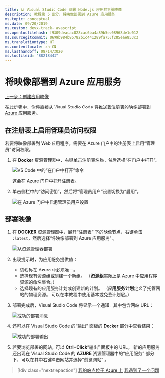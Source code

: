 ```yaml
---
title: 从 Visual Studio Code 部署 Node.js 应用的容器映像
description: 教程第 5 部分，将映像部署到 Azure 应用服务
ms.topic: conceptual
ms.date: 09/20/2019
ms.custom: devx-track-javascript
ms.openlocfilehash: f9809deacac828cac6ba4a89b5eb08968de1d012
ms.sourcegitcommit: 0699b984b85782b1c441289fa756f285eae853c3
ms.translationtype: HT
ms.contentlocale: zh-CN
ms.lasthandoff: 08/14/2020
ms.locfileid: "88218443"
---
```

# <a name="deploy-the-image-to-azure-app-service"></a>将映像部署到 Azure 应用服务

[上一步：创建应用映像](tutorial-vscode-docker-node-04.md)

在此步骤中，你将直接从 Visual Studio Code 将推送到注册表的映像部署到 [Azure 应用服务](https://azure.microsoft.com/services/app-service/)。

## <a name="enable-admin-access-on-the-registry"></a>在注册表上启用管理员访问权限

若要将映像部署到 Web 应用程序，需要在 Azure 门户中的注册表上启用“管理员”访问权限。

1. 在 **Docker** 资源管理器中，右键单击注册表名称，然后选择“在门户中打开”。 

    ![VS Code 中的“在门户中打开”命令](media/deploy-containers/open-in-portal.png)

    这会在 Azure 门户中打开注册表。

1. 单击侧栏中的“访问密钥”，然后将“管理员用户”设置切换为“启用”。  
    
    ![在 Azure 门户中启用管理员用户设置](media/deploy-containers/access-keys.png)

## <a name="deploy-image"></a>部署映像

1. 在 **DOCKER** 资源管理器中，展开“注册表”  下的映像节点，右键单击 `:latest`，然后选择“将映像部署到 Azure 应用服务”  。

    ![从资源管理器部署](media/deploy-containers/deploy-image-command.png)

1. 出现提示时，为应用服务提供值：

    - 该名称在 Azure 中必须唯一。
    - 选择现有资源组或创建一个新组。 （**资源组**实际上是 Azure 中应用程序资源的命名集合。）
    - 选择现有的应用服务计划或创建新的计划。 （**应用服务计划**定义了托管网站的物理资源。 可以在本教程中使用基本或免费计划层。）

1. 部署完成后，Visual Studio Code 将显示一个通知，其中包含网站 URL：

    ![成功的部署消息](media/deploy-containers/deploy-successful.png)

1. 还可以在 Visual Studio Code 的“输出”  面板的 **Docker** 部分中查看结果：

    ![成功的部署输出](media/deploy-containers/deploy-output.png)

1. 若要浏览部署的网站，可以 **Ctrl**+**Click**“输出”  面板中的 URL。 新的应用服务还出现在 Visual Studio Code 的 **AZURE** 资源管理器中的“应用服务”  部分下，可以在其中右键单击网站并选择“浏览网站”  。

> [!div class="nextstepaction"]
> [我的站点位于 Azure 上](tutorial-vscode-docker-node-06.md) [我遇到了一个问题](https://www.research.net/r/PWZWZ52?tutorial=docker-extension&step=deploy-app)
